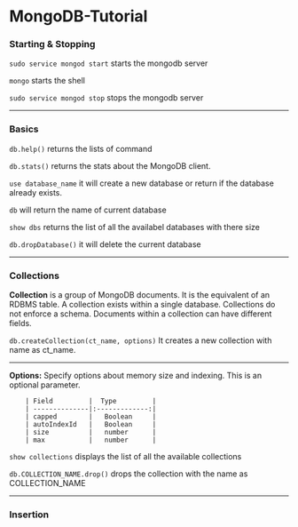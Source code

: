 # MongoDB-Tutorial

### Starting & Stopping

`sudo service mongod start`	starts the mongodb server

`mongo`  starts the shell

`sudo service mongod stop` 	stops the mongodb server

---

### Basics

`db.help()`	returns the lists of command

`db.stats()` returns the stats about the MongoDB client. 

`use database_name` it will create a new database or return if the database already exists.

`db` will return the name of current database

`show dbs` returns the list of all the availabel databases with there size

`db.dropDatabase()` it will delete the current database

---

### Collections

**Collection** is a group of MongoDB documents. It is the equivalent of an RDBMS table. A collection exists within a single database. Collections do not enforce a schema. Documents within a collection can have different fields.

`db.createCollection(ct_name, options)` It creates a new collection with name as ct_name.

---

**Options:** Specify options about memory size and indexing. This is an optional parameter.
		
		| Field         |  Type			|
		| --------------|:-------------:|	
		| capped     	|	Boolean		|
		| autoIndexId	|	Boolean		|
		| size			|	number		|
		| max			|	number		|

`show collections`	displays the list of all the available collections

`db.COLLECTION_NAME.drop()` drops the collection with the name as COLLECTION_NAME

---

### Insertion 


